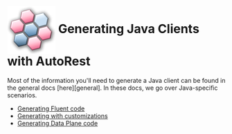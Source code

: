 # <img align="center" src="../images/logo.png">  Generating Java Clients with AutoRest

Most of the information you'll need to generate a Java client can be found in the general docs [here][general]. In these docs, we go over Java-specific scenarios.

* [Generating Fluent code][fluent]
* [Generating with customizations][customizations]
* [Generating Data Plane code][data-plane-generator]

<!-- LINKS -->
[fluent]: ./fluent.md
[customizations]: ./customizations.md
[data-plane-generator]: ./dataplane.md
